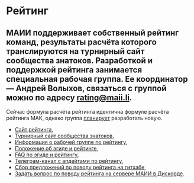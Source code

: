 # Рейтинг

## МАИИ поддерживает собственный рейтинг команд, результаты расчёта которого транслируются на турнирный сайт сообщества знатоков. Разработкой и поддержкой рейтинга занимается специальная рабочая группа. Ее координатор — Андрей Волыхов, связаться с группой можно по адресу rating@maii.li.

Сейчас формула расчёта рейтинга идентична формуле расчёта рейтинга МАК, однако группа [планирует](https://teletype.in/@maii/rating-razumau) разработать новую.

- [Сайт рейтинга](https://rating.maii.li/b/), 
- [Турнирный сайт сообщества знатоков](https://rating.chgk.info/),
- [Информация о рабочей группе по рейтингу](https://www.maii.li/p/who#rating),
- [Положение об эгиде и рейтинге](https://www.maii.li/p/aegis-rating),
- [FAQ по эгиде и рейтингу](https://www.maii.li/docs/2021-09-05-faq-po-egide-i-rejtingu-maii/),
- [Телеграм-канал с апдейтами по рейтингу](https://t.me/rating_maii),
- [Сбор предложений по поводу рейтинга на гитхабе](https://github.com/maii-chgk/rating-ui/issues),
- [Задать вопрос по поводу рейтинга на сервере МАИИ в Дискорде](https://discord.gg/jcHnbPUMgu).
